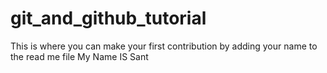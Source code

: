 # git_and_github_tutorial
This is where you can make your first contribution by adding your name to the read me file
My Name IS Sant
